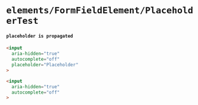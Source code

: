 # `elements/FormFieldElement/PlaceholderTest`

#### `placeholder is propagated`

```html
<input
  aria-hidden="true"
  autocomplete="off"
  placeholder="Placeholder"
>

```

```html
<input
  aria-hidden="true"
  autocomplete="off"
>

```

